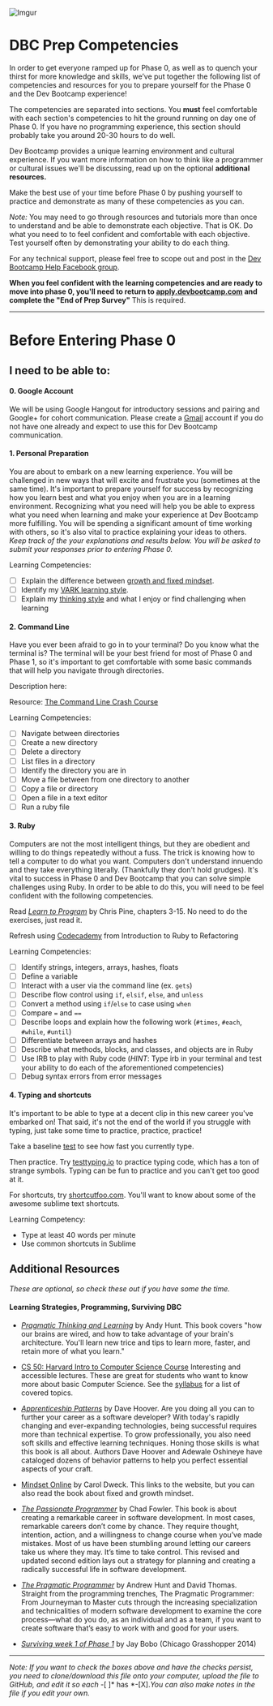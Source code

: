 ![Imgur](http://i.imgur.com/MYCjKBP.jpg)

# DBC Prep Competencies
In order to get everyone ramped up for Phase 0, as well as to quench your thirst for more knowledge and skills, we’ve put together the following list of competencies and resources for you to prepare yourself for the Phase 0 and the Dev Bootcamp experience! 

The competencies are separated into sections. You **must** feel comfortable with each section's competencies to hit the ground running on day one of Phase 0. If you have no programming experience, this section should probably take you around 20-30 hours to do well. 

Dev Bootcamp provides a unique learning environment and cultural experience. If you want more information on how to think like a programmer or cultural issues we'll be discussing, read up on the optional **additional resources.**


Make the best use of your time before Phase 0 by pushing yourself to practice and demonstrate as many of these competencies as you can. 


*Note:* You may need to go through resources and tutorials more than once to understand and be able to demonstrate each objective. That is OK. Do what you need to to feel confident and comfortable with each objective. Test yourself often by demonstrating your ability to do each thing.


For any technical support, please feel free to scope out and post in the <a href = "https://www.facebook.com/groups/devbootcamp.help/" target="_blank">Dev Bootcamp Help Facebook group</a>.

**When you feel confident with the learning competencies and are ready to move into phase 0, you'll need to return to [apply.devbootcamp.com](http://apply.devbootcamp.com) and complete the "End of Prep Survey"** This is required. 

***
# Before Entering Phase 0
## I need to be able to:

#### 0. Google Account

We will be using Google Hangout for introductory sessions and pairing and Google+ for cohort communication.  Please create a [Gmail](http://www.gmail.com) account if you do not have one already and expect to use this for Dev Bootcamp communication.

#### 1. Personal Preparation

You are about to embark on a new learning experience. You will be challenged in new ways that will excite and frustrate you (sometimes at the same time). It's important to prepare yourself for success by recognizing how you learn best and what you enjoy when you are in a learning environment. Recognizing what you need will help you be able to express what you need when learning and make your experience at Dev Bootcamp more fulfilling. You will be spending a significant amount of time working with others, so it's also vital to practice explaining your ideas to others. *Keep track of the your explanations and results below. You will be asked to submit your responses prior to entering Phase 0.*

Learning Competencies:

- [ ] Explain the difference between <a href="http://examinedexistence.com/carol-dweck-on-fixed-mindset-vs-growth-mindset/" target="_blank">growth and fixed mindset</a>.
- [ ] Identify my 
<a href="http://www.vark-learn.com/english/page.asp?p=questionnaire" target="_blank">VARK learning style</a>.
- [ ] Explain my <a href="http://www.thelearningweb.net/personalthink.html" target="_blank">thinking style</a> and what I enjoy or find challenging when learning

<!-- #### 2. Computer Set-Up

It is fundamentally important that you have a working development environment on your computer so that you can easily and effectively run the programs you are writing. Great developers are able to setup, maintain, and upgrade their development environment to meet the demands of the project they are working on. This is equivalent to a carpenter keeping their workspace clean, organized, and stocked with the right tools. *Follow the directions in one of the following resources to get started.* 

- <a href="http://docs.railsbridge.org/installfest/" target="_blank">RailsBridge Installfest instructions</a><br>*Follow the instructions for your operating system. Go through Configure Git - No need to go beyond that or install Rails*

- <a href="http://it-ebooks.info/book/36/" target="_blank">Chris Pine, *Learn to Program*</a>, Chapter 1.<br>*Be sure to install Sublime Text rather than TextMate!*

Learning Competencies:

- [ ] Install Ruby version 2.0 <br> *Check the version by running “ruby –v” from the command line. You may need to update.* 
- [ ] Install DBC’s preferred text editor - Sublime Text (versions 2 or 3 are fine).
- [ ] Run a ruby program from Sublime in my terminal<br> *Use <a href="http://net.tutsplus.com/articles/news/perfect-workflow-in-sublime-text-free-course/" target="_blank">Perfect Workflow in Sublime Text</a>*
- [ ] Use IRB to play with Ruby code (*HINT*: Type IRB into your terminal)

-->
#### 2. Command Line

Have you ever been afraid to go in to your terminal? Do you know what the terminal is? The terminal will be your best friend for most of Phase 0 and Phase 1, so it's important to get comfortable with some basic commands that will help you navigate through directories.  

Description here:

Resource: <a href="http://cli.learncodethehardway.org/book/" target="_blank">The Command Line Crash Course</a> 

Learning Competencies:

- [ ] Navigate between directories
- [ ] Create a new directory
- [ ] Delete a directory
- [ ] List files in a directory
- [ ] Identify the directory you are in
- [ ] Move a file between from one directory to another
- [ ] Copy a file or directory
- [ ] Open a file in a text editor
- [ ] Run a ruby file

#### 3. Ruby
Computers are not the most intelligent things, but they are obedient and willing to do things repeatedly without a fuss. The trick is knowing how to tell a computer to do what you want. Computers don't understand innuendo and they take everything literally. (Thankfully they don't hold grudges). It's vital to success in Phase 0 and Dev Bootcamp that you can solve simple challenges using Ruby. In order to be able to do this, you will need to be feel confident with the following competencies. 

Read <a href="http://it-ebooks.info/book/36/" target="_blank">*Learn to Program*</a> by Chris Pine, chapters 3-15. No need to do the exercises, just read it.

Refresh using <a href = "http://www.codecademy.com/tracks/ruby" target="_blank">Codecademy</a> from Introduction to Ruby to Refactoring

Learning Competencies:

- [ ] Identify strings, integers, arrays, hashes, floats
- [ ] Define a variable
- [ ] Interact with a user via the command line (ex. `gets`)
- [ ] Describe flow control using `if`, `elsif`, `else`, and `unless`
- [ ] Convert a method using `if`/`else` to case using `when`
- [ ] Compare `=` and `==`
- [ ] Describe loops and explain how the following work (`#times`, `#each`, `#while`, `#until`)
- [ ] Differentiate between arrays and hashes
- [ ] Describe what methods, blocks, and classes, and objects are in Ruby
- [ ] Use IRB to play with Ruby code (*HINT*: Type irb in your terminal and test your ability to do each of the aforementioned competencies)
- [ ] Debug syntax errors from error messages

#### 4. Typing and shortcuts
It's important to be able to type at a decent clip in this new career you've embarked on! That said, it's not the end of the world if you struggle with typing, just take some time to practice, practice, practice!

Take a baseline <a href = "http://www.typingtest.com/index.html" target="_blank">test</a> to see how fast you currently type. 

Then practice. Try <a href = "http://www.typingtest.com/index.html" target="_blank">test</a>[typing.io](http://typing.io/) to practice typing code, which has a ton of strange symbols. Typing can be fun to practice and you can't get too good at it.

For shortcuts, try <a href = "https://www.shortcutfoo.com/" target="_blank">shortcutfoo.com</a>. You'll want to know about some of the awesome sublime text shortcuts. 

Learning Competency:
 - Type at least 40 words per minute
 - Use common shortcuts in Sublime

## Additional Resources
*These are optional, so check these out if you have some the time.*

#### Learning Strategies, Programming, Surviving DBC

- <a href= "http://www.amazon.com/Pragmatic-Thinking-Learning-Refactor-Programmers/dp/1934356050" target="_blank">*Pragmatic Thinking and Learning*</a> by Andy Hunt. This book covers "how our brains are wired, and how to take advantage of your brain's architecture. You'll learn new trice and tips to learn more, faster, and retain more of what you learn."

- <a href= "https://cs50.harvard.edu/" target="_blank"> CS 50: Harvard Intro to Computer Science Course</a> Interesting and accessible lectures. These are great for students who want to know more about basic Computer Science. See the <a href= "http://d2o9nyf4hwsci4.cloudfront.net/2014/spring/lectures/0/w/syllabus/syllabus.html" target="_blank">syllabus</a> for a list of covered topics.
- <a href = "http://shop.oreilly.com/product/9780596518387.do" target="_blank">*Apprenticeship Patterns*</a> by Dave Hoover. Are you doing all you can to further your career as a software developer? With today's rapidly changing and ever-expanding technologies, being successful requires more than technical expertise. To grow professionally, you also need soft skills and effective learning techniques. Honing those skills is what this book is all about. Authors Dave Hoover and Adewale Oshineye have cataloged dozens of behavior patterns to help you perfect essential aspects of your craft.
- <a href = "http://mindsetonline.com/">Mindset Online</a> by Carol Dweck. This links to the website, but you can also read the book about fixed and growth mindset.
- <a href = "http://pragprog.com/book/cfcar2/the-passionate-programmer" target="_blank">*The Passionate Programmer*</a> by Chad Fowler. This book is about creating a remarkable career in software development. In most cases, remarkable careers don’t come by chance. They require thought, intention, action, and a willingness to change course when you’ve made mistakes. Most of us have been stumbling around letting our careers take us where they may. It’s time to take control. This revised and updated second edition lays out a strategy for planning and creating a radically successful life in software development.
- <a href = "http://pragprog.com/book/tpp/the-pragmatic-programmer" target = "_blank">*The Pragmatic Programmer*</a> by Andrew Hunt and David Thomas. Straight from the programming trenches, The Pragmatic Programmer: From Journeyman to Master cuts through the increasing specialization and technicalities of modern software development to examine the core process—what do you do, as an individual and as a team, if you want to create software that’s easy to work with and good for your users.

- <a href= "http://slides.com/goodproduce/surviveweekone" target= "_blank">*Surviving week 1 of Phase 1*</a> by Jay Bobo (Chicago Grasshopper 2014)
***
*Note: If you want to check the boxes above and have the checks persist, you need to clone/download this file onto your computer, upload the file to GitHub, and edit it so each* -[ ]* has *-[X].*You can also make notes in the file if you edit your own.* 

<!--Copy this to include links that open in new tabs in this document<a href = "" target="_blank"></a>-->